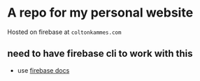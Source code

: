 # A repo for my personal website
Hosted on firebase at `coltonkammes.com`

## need to have firebase cli to work with this
- use [firebase docs](firebase.google.com/docs/cli#install-cli-mac-linux)
